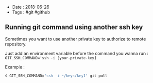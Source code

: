- Date : 2018-06-26
- Tags : #git #github

## Running git command using another ssh key

Sometimes you want to use another private key to authorize to remote repository.

Just add an environment variable before the command you wanna run : `GIT_SSH_COMMAND='ssh -i [your-private-key]`

Example :

```bash
$ GIT_SSH_COMMAND='ssh -i ~/keys/key1' git pull
```

